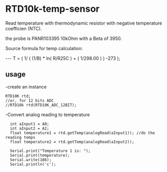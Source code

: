 # RTD10k-temp-sensor

Read temperature with thermodynamic resistor with negative temperature coefficien (NTC).

the probe is PANR103395 10kOhm with a Beta of 3950.

Source formula for temp calculation:

  ---    T = ( 1/ ( (1/B) * ln( R/R25C ) +  ( 1/298.00 ) )  -273 );
  
  
## usage

-create an instance
````
RTD10K rtd;
//or, for 12 bits ADC
//RTD10k rtd(RTD10K_ADC_12BIT);
````

-Convert analog reading to temperature
````
  int aInput1 = A0;
  int aInput2 = A2;
  float temperature1 = rtd.getTemp(analogRead(aInput1)); //do the reading temps
  float temperature2 = rtd.getTemp(analogRead(aInput2));
  
  Serial.print("Temperature 1 is: ");
  Serial.print(temperature);
  Serial.write(186);
  Serial.println('c');
````
